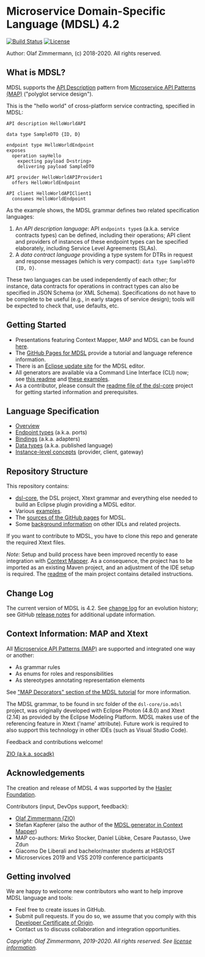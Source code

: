Microservice Domain-Specific Language (MDSL) 4.2
================================================

[![Build Status](https://travis-ci.com/Microservice-API-Patterns/MDSL-Specification.svg?branch=master)](https://travis-ci.com/Microservice-API-Patterns/MDSL-Specification) [![License](https://img.shields.io/badge/License-Apache%202.0-blue.svg)](https://opensource.org/licenses/Apache-2.0)

Author: Olaf Zimmermann, (c) 2018-2020. All rights reserved.

## What is MDSL?

MDSL supports the [API Description](https://microservice-api-patterns.org/patterns/foundation/APIDescription) pattern from [Microservice API Patterns (MAP)](https://ozimmer.ch/patterns/2020/05/07/MAPMetaPost.html) ("polyglot service design"). 

This is the "hello world" of cross-platform service contracting, specified in MDSL: 

~~~
API description HelloWorldAPI

data type SampleDTO {ID, D} 

endpoint type HelloWorldEndpoint
exposes 
  operation sayHello 
    expecting payload D<string>  
    delivering payload SampleDTO

API provider HelloWorldAPIProvider1
  offers HelloWorldEndpoint

API client HelloWorldAPIClient1
  consumes HelloWorldEndpoint
~~~

As the example shows, the MDSL grammar defines two related specification languages:

1. An *API description language*: API `endpoints type`s (a.k.a. service contracts types) can be defined, including their operations; API client and providers of instances of these endpoint types can be specified elaborately, including Service Level Agreements (SLAs).
2. A *data contract language* providing a type system for DTRs in request and response messages (which is very compact): `data type SampleDTO {ID, D}`.

These two languages can be used independently of each other; for instance, data contracts for operations in contract types can also be specified in JSON Schema (or XML Schema). Specifications do not have to be complete to be useful (e.g., in early stages of service design); tools will be expected to check that, use defaults, etc. 


## Getting Started

* Presentations featuring Context Mapper, MAP and MDSL can be found [here](https://ozimmer.ch/papers/).
* The [GitHub Pages for MDSL](https://microservice-api-patterns.github.io/MDSL-Specification) provide a tutorial and language reference information.<!-- * There is a [Project Wiki](https://github.com/Microservice-API-Patterns/MDSL-Specification/wiki/Getting-Started-with-MDSL), which is not populated much (yet) and not kept up to date as much as the GitHub pages. -->
* There is an [Eclipse update site](https://microservice-api-patterns.github.io/MDSL-Specification/updates/) for the MDSL editor. 
* All generators are available via a Command Line Interface (CLI) now; see [this readme](./dsl-core/io.mdsl.cli/README.md) and [these examples](./examples/mdsl-standalone-example).
* As a contributor, please consult the [readme file of the dsl-core](./dsl-core/README.md) project for getting started information and prerequisites.


## Language Specification 

* [Overview](https://microservice-api-patterns.github.io/MDSL-Specification/)
* [Endpoint types](https://microservice-api-patterns.github.io/MDSL-Specification/servicecontract) (a.k.a. ports)
* [Bindings](https://microservice-api-patterns.github.io/MDSL-Specification/bindings) (a.k.a. adapters)
* [Data types](https://microservice-api-patterns.github.io/MDSL-Specification/datacontract) (a.k.a. published language)
* [Instance-level concepts](https://microservice-api-patterns.github.io/MDSL-Specification/optionalparts) (provider, client, gateway)

<!-- An implemented proposal of a language extension supporting queue-based messaging endpoints is [AsyncMDSL](https://github.com/giacomodeliberali/MDSL/tree/master/examples/asyncMDSL).-->


## Repository Structure 

This repository contains:

* [dsl-core](dsl-core), the DSL project, Xtext grammar and everything else needed to build an Eclipse plugin providing a MDSL editor.
* Various [examples](examples).
* The [sources of the GitHub pages](docs) for MDSL.
* Some [background information](background) on other IDLs and related projects.

If you want to contribute to MDSL, you have to clone this repo and generate the required Xtext files.

*Note:* Setup and build process have been improved recently to ease integration with [Context Mapper](https://contextmapper.org/). As a consequence, the project has to be imported as an existing Maven project, and an adjustment of the IDE setup is required. The [readme](dsl-core/README.md) of the main project contains detailed instructions.


## Change Log

The current version of MDSL is 4.2. See [change log](changelog.md) for an evolution history; see GitHub [release notes](https://github.com/Microservice-API-Patterns/MDSL-Specification/releases) for additional update information.


## Context Information: MAP and Xtext

All [Microservice API Patterns (MAP)](https://microservice-api-patterns.org/) are supported and integrated one way or another:

* As grammar rules
* As enums for roles and responsibilities
* As stereotypes annotating representation elements

See ["MAP Decorators" section of the MDSL tutorial](https://github.com/Microservice-API-Patterns/MDSL-Specification/tutorial) for more information. <!-- TODO copy one-pager in SummerSoC paper to GitHub pages or elsewhere in repo -->

The MDSL grammar, to be found in src folder of the `dsl-core/io.mdsl` project, was originally developed with Eclipse Photon (4.8.0) and Xtext (2.14) as provided by the Eclipse Modeling Platform. MDSL makes use of the referencing feature in Xtext ('name' attribute). Future work is required to also support  this technology in other IDEs (such as Visual Studio Code).

Feedback and contributions welcome!

[ZIO (a.k.a. socadk)](https://ozimmer.ch/index.html)


##  Acknowledgements 

The creation and release of MDSL 4 was supported by the [Hasler Foundation](https://haslerstiftung.ch/en/welcome-to-the-hasler-foundation/).

Contributors (input, DevOps support, feedback): 

* [Olaf Zimmermann (ZIO)](https://ozimmer.ch)
* Stefan Kapferer (also the author of the [MDSL generator in Context Mapper](https://contextmapper.org/docs/mdsl/))
* MAP co-authors: Mirko Stocker, Daniel Lübke, Cesare Pautasso, Uwe Zdun
* Giacomo De Liberali and bachelor/master students at HSR/OST  
* Microservices 2019 and VSS 2019 conference participants 


## Getting involved 

We are happy to welcome new contributors who want to help improve MDSL language and tools:

* Feel free to create issues in GitHub.
* Submit pull requests. If you do so, we assume that you comply with this [Developer Certificate of Origin](https://developercertificate.org/).
* Contact us to discuss collaboration and integration opportunities.

<!-- Please review our contribution rules/code of conduct upfront. Thank you! 
https://github.com/cloudevents/spec/blob/master/CONTRIBUTING.md

-->

*Copyright: Olaf Zimmermann, 2019-2020. All rights reserved. See [license information](/LICENSE).*
